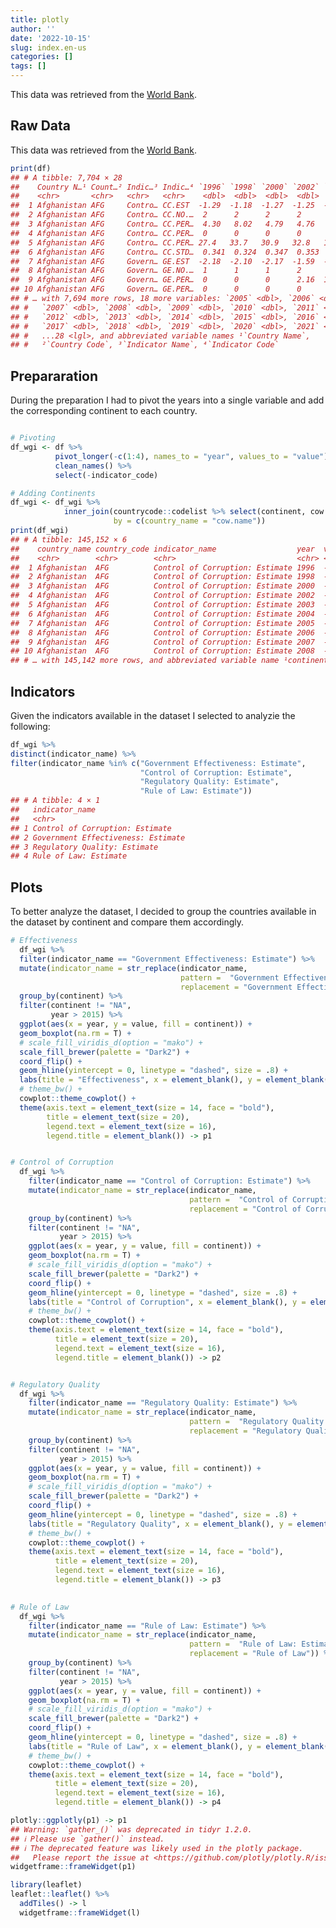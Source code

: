 ```yaml
---
title: plotly
author: ''
date: '2022-10-15'
slug: index.en-us
categories: []
tags: []
---
```


<script src="/rmarkdown-libs/htmlwidgets/htmlwidgets.js"></script>
<script src="/rmarkdown-libs/pymjs/pym.v1.js"></script>
<script src="/rmarkdown-libs/widgetframe-binding/widgetframe.js"></script>
<script src="/rmarkdown-libs/htmlwidgets/htmlwidgets.js"></script>
<script src="/rmarkdown-libs/pymjs/pym.v1.js"></script>
<script src="/rmarkdown-libs/widgetframe-binding/widgetframe.js"></script>

This data was retrieved from the [World Bank](https://datacatalog.worldbank.org/search/dataset/0038026/Worldwide-Governance-Indicators).

<!--more-->

## Raw Data

This data was retrieved from the [World Bank](https://datacatalog.worldbank.org/search/dataset/0038026/Worldwide-Governance-Indicators).

``` r
print(df)
## # A tibble: 7,704 × 28
##    Country N…¹ Count…² Indic…³ Indic…⁴ `1996` `1998` `2000` `2002` `2003` `2004`
##    <chr>       <chr>   <chr>   <chr>    <dbl>  <dbl>  <dbl>  <dbl>  <dbl>  <dbl>
##  1 Afghanistan AFG     Contro… CC.EST  -1.29  -1.18  -1.27  -1.25  -1.34  -1.35 
##  2 Afghanistan AFG     Contro… CC.NO.…  2      2      2      2      3      5    
##  3 Afghanistan AFG     Contro… CC.PER…  4.30   8.02   4.79   4.76   4.76   6.40 
##  4 Afghanistan AFG     Contro… CC.PER…  0      0      0      0      0      0    
##  5 Afghanistan AFG     Contro… CC.PER… 27.4   33.7   30.9   32.8   19.0   15.3  
##  6 Afghanistan AFG     Contro… CC.STD…  0.341  0.324  0.347  0.353  0.270  0.213
##  7 Afghanistan AFG     Govern… GE.EST  -2.18  -2.10  -2.17  -1.59  -1.13  -0.910
##  8 Afghanistan AFG     Govern… GE.NO.…  1      1      1      2      2      4    
##  9 Afghanistan AFG     Govern… GE.PER…  0      0      0      2.16  11.4   18.9  
## 10 Afghanistan AFG     Govern… GE.PER…  0      0      0      0      1.62   5.97 
## # … with 7,694 more rows, 18 more variables: `2005` <dbl>, `2006` <dbl>,
## #   `2007` <dbl>, `2008` <dbl>, `2009` <dbl>, `2010` <dbl>, `2011` <dbl>,
## #   `2012` <dbl>, `2013` <dbl>, `2014` <dbl>, `2015` <dbl>, `2016` <dbl>,
## #   `2017` <dbl>, `2018` <dbl>, `2019` <dbl>, `2020` <dbl>, `2021` <dbl>,
## #   ...28 <lgl>, and abbreviated variable names ¹​`Country Name`,
## #   ²​`Country Code`, ³​`Indicator Name`, ⁴​`Indicator Code`
```

## Prepararation

During the preparation I had to pivot the years into a single variable and add the corresponding continent to each country.

``` r

# Pivoting
df_wgi <- df %>%
          pivot_longer(-c(1:4), names_to = "year", values_to = "value") %>% 
          clean_names() %>% 
          select(-indicator_code)

# Adding Continents
df_wgi <- df_wgi %>% 
            inner_join(countrycode::codelist %>% select(continent, cow.name), 
                       by = c(country_name = "cow.name"))
print(df_wgi)
## # A tibble: 145,152 × 6
##    country_name country_code indicator_name                  year  value conti…¹
##    <chr>        <chr>        <chr>                           <chr> <dbl> <chr>  
##  1 Afghanistan  AFG          Control of Corruption: Estimate 1996  -1.29 Asia   
##  2 Afghanistan  AFG          Control of Corruption: Estimate 1998  -1.18 Asia   
##  3 Afghanistan  AFG          Control of Corruption: Estimate 2000  -1.27 Asia   
##  4 Afghanistan  AFG          Control of Corruption: Estimate 2002  -1.25 Asia   
##  5 Afghanistan  AFG          Control of Corruption: Estimate 2003  -1.34 Asia   
##  6 Afghanistan  AFG          Control of Corruption: Estimate 2004  -1.35 Asia   
##  7 Afghanistan  AFG          Control of Corruption: Estimate 2005  -1.45 Asia   
##  8 Afghanistan  AFG          Control of Corruption: Estimate 2006  -1.45 Asia   
##  9 Afghanistan  AFG          Control of Corruption: Estimate 2007  -1.61 Asia   
## 10 Afghanistan  AFG          Control of Corruption: Estimate 2008  -1.67 Asia   
## # … with 145,142 more rows, and abbreviated variable name ¹​continent
```

## Indicators

Given the indicators available in the dataset I selected to analyzie the following:

``` r
df_wgi %>% 
distinct(indicator_name) %>% 
filter(indicator_name %in% c("Government Effectiveness: Estimate", 
                             "Control of Corruption: Estimate",
                             "Regulatory Quality: Estimate", 
                             "Rule of Law: Estimate"))
## # A tibble: 4 × 1
##   indicator_name                    
##   <chr>                             
## 1 Control of Corruption: Estimate   
## 2 Government Effectiveness: Estimate
## 3 Regulatory Quality: Estimate      
## 4 Rule of Law: Estimate
```

## Plots

To better analyze the dataset, I decided to group the countries available in the dataset by continent and
compare them accordingly.

``` r
# Effectiveness
  df_wgi %>% 
  filter(indicator_name == "Government Effectiveness: Estimate") %>% 
  mutate(indicator_name = str_replace(indicator_name, 
                                      pattern =  "Government Effectiveness: Estimate",
                                      replacement = "Government Effectiveness")) %>% 
  group_by(continent) %>% 
  filter(continent != "NA",
         year > 2015) %>% 
  ggplot(aes(x = year, y = value, fill = continent)) +
  geom_boxplot(na.rm = T) +
  # scale_fill_viridis_d(option = "mako") +
  scale_fill_brewer(palette = "Dark2") +
  coord_flip() +
  geom_hline(yintercept = 0, linetype = "dashed", size = .8) +
  labs(title = "Effectiveness", x = element_blank(), y = element_blank()) +
  # theme_bw() +
  cowplot::theme_cowplot() +
  theme(axis.text = element_text(size = 14, face = "bold"),
        title = element_text(size = 20),
        legend.text = element_text(size = 16),
        legend.title = element_blank()) -> p1


# Control of Corruption
  df_wgi %>% 
    filter(indicator_name == "Control of Corruption: Estimate") %>% 
    mutate(indicator_name = str_replace(indicator_name, 
                                        pattern =  "Control of Corruption: Estimate",
                                        replacement = "Control of Corruption")) %>% 
    group_by(continent) %>% 
    filter(continent != "NA",
           year > 2015) %>% 
    ggplot(aes(x = year, y = value, fill = continent)) +
    geom_boxplot(na.rm = T) +
    # scale_fill_viridis_d(option = "mako") +
    scale_fill_brewer(palette = "Dark2") +
    coord_flip() +
    geom_hline(yintercept = 0, linetype = "dashed", size = .8) +
    labs(title = "Control of Corruption", x = element_blank(), y = element_blank()) +
    # theme_bw() +
    cowplot::theme_cowplot() +
    theme(axis.text = element_text(size = 14, face = "bold"), 
          title = element_text(size = 20),
          legend.text = element_text(size = 16),
          legend.title = element_blank()) -> p2


# Regulatory Quality
  df_wgi %>% 
    filter(indicator_name == "Regulatory Quality: Estimate") %>% 
    mutate(indicator_name = str_replace(indicator_name, 
                                        pattern =  "Regulatory Quality: Estimate",
                                        replacement = "Regulatory Quality")) %>% 
    group_by(continent) %>% 
    filter(continent != "NA",
           year > 2015) %>% 
    ggplot(aes(x = year, y = value, fill = continent)) +
    geom_boxplot(na.rm = T) +
    # scale_fill_viridis_d(option = "mako") +
    scale_fill_brewer(palette = "Dark2") +
    coord_flip() +
    geom_hline(yintercept = 0, linetype = "dashed", size = .8) +
    labs(title = "Regulatory Quality", x = element_blank(), y = element_blank()) +
    # theme_bw() +
    cowplot::theme_cowplot() +
    theme(axis.text = element_text(size = 14, face = "bold"), 
          title = element_text(size = 20),
          legend.text = element_text(size = 16),
          legend.title = element_blank()) -> p3

  
# Rule of Law
  df_wgi %>% 
    filter(indicator_name == "Rule of Law: Estimate") %>% 
    mutate(indicator_name = str_replace(indicator_name, 
                                        pattern =  "Rule of Law: Estimate",
                                        replacement = "Rule of Law")) %>% 
    group_by(continent) %>% 
    filter(continent != "NA",
           year > 2015) %>% 
    ggplot(aes(x = year, y = value, fill = continent)) +
    geom_boxplot(na.rm = T) +
    # scale_fill_viridis_d(option = "mako") +
    scale_fill_brewer(palette = "Dark2") +
    coord_flip() +
    geom_hline(yintercept = 0, linetype = "dashed", size = .8) +
    labs(title = "Rule of Law", x = element_blank(), y = element_blank()) +
    # theme_bw() +
    cowplot::theme_cowplot() +
    theme(axis.text = element_text(size = 14, face = "bold"), 
          title = element_text(size = 20),
          legend.text = element_text(size = 16),
          legend.title = element_blank()) -> p4
```

``` r
plotly::ggplotly(p1) -> p1
## Warning: `gather_()` was deprecated in tidyr 1.2.0.
## ℹ Please use `gather()` instead.
## ℹ The deprecated feature was likely used in the plotly package.
##   Please report the issue at <https://github.com/plotly/plotly.R/issues>.
widgetframe::frameWidget(p1)
```

<div id="htmlwidget-1" style="width:100%;height:960cmpx;" class="widgetframe html-widget"></div>
<script type="application/json" data-for="htmlwidget-1">{"x":{"url":"/posts/2022-10-15-plotly/index.en-us_files/figure-html//widgets/widget_unnamed-chunk-2.html","options":{"xdomain":"*","allowfullscreen":false,"lazyload":false}},"evals":[],"jsHooks":[]}</script>

``` r
library(leaflet)
leaflet::leaflet() %>% 
  addTiles() -> l
  widgetframe::frameWidget(l)
```

<div id="htmlwidget-2" style="width:100%;height:960cmpx;" class="widgetframe html-widget"></div>
<script type="application/json" data-for="htmlwidget-2">{"x":{"url":"/posts/2022-10-15-plotly/index.en-us_files/figure-html//widgets/widget_unnamed-chunk-3.html","options":{"xdomain":"*","allowfullscreen":false,"lazyload":false}},"evals":[],"jsHooks":[]}</script>
